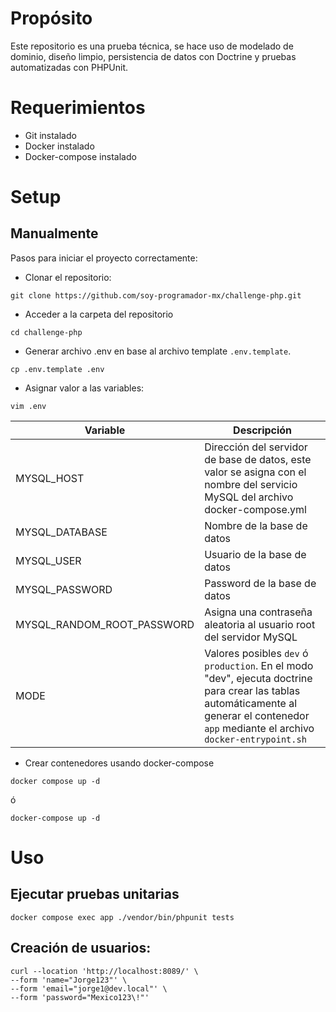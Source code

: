# Propósito

Este repositorio es una prueba técnica, se hace uso de modelado de dominio, diseño limpio, persistencia de datos con Doctrine y pruebas automatizadas con PHPUnit.

# Requerimientos

* Git instalado
* Docker instalado
* Docker-compose instalado

# Setup

## Manualmente

Pasos para iniciar el proyecto correctamente:

* Clonar el repositorio:

```
git clone https://github.com/soy-programador-mx/challenge-php.git
```

* Acceder a la carpeta del repositorio

```
cd challenge-php
```

* Generar archivo .env en base al archivo template ```.env.template```.

```
cp .env.template .env
```

* Asignar valor a las variables:

```
vim .env
```

Variable | Descripción
---------|------------
MYSQL_HOST| Dirección del servidor de base de datos, este valor se asigna con el nombre del servicio MySQL del archivo docker-compose.yml
MYSQL_DATABASE | Nombre de la base de datos
MYSQL_USER | Usuario de la base de datos
MYSQL_PASSWORD | Password de la base de datos
MYSQL_RANDOM_ROOT_PASSWORD | Asigna una contraseña aleatoria al usuario root del servidor MySQL
MODE | Valores posibles ```dev``` ó ```production```. En el modo "dev", ejecuta doctrine para crear las tablas automáticamente al generar el contenedor ```app``` mediante el archivo ```docker-entrypoint.sh```

* Crear contenedores usando docker-compose

```
docker compose up -d
```
ó
```
docker-compose up -d
```

# Uso

## Ejecutar  pruebas unitarias

```
docker compose exec app ./vendor/bin/phpunit tests
```

## Creación de usuarios:

```
curl --location 'http://localhost:8089/' \
--form 'name="Jorge123"' \
--form 'email="jorge1@dev.local"' \
--form 'password="Mexico123\!"'
```